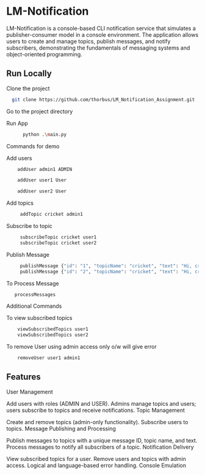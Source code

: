 
# LM-Notification

LM-Notification is a console-based CLI notification service that simulates a publisher-consumer model in a console environment. The application allows users to create and manage topics, publish messages, and notify subscribers, demonstrating the fundamentals of messaging systems and object-oriented programming.







## Run Locally

Clone the project

```bash
  git clone https://github.com/thorbus/LM_Notification_Assignment.git
```

Go to the project directory

Run App

```bash
      python .\main.py
```


Commands for demo

Add users
```bash
    addUser admin1 ADMIN

```
```bash
    addUser user1 User

```
```bash
    addUser user2 User

```

Add topics

```bash
     addTopic cricket admin1

```
Subscribe to topic
```bash
     subscribeTopic cricket user1
     subscribeTopic cricket user2

```

Publish Message

```bash
     publishMessage {"id": "1", "topicName": "cricket", "text": "Hi, cricket fans!"}
     publishMessage {"id": "2", "topicName": "cricket", "text": "Hi, cricket fans!"}

```

To Process Message

```bash
   processMessages

```

Additional Commands

To view subscribed topics
```bash
    viewSubscribedTopics user1
    viewSubscribedTopics user2
```

To remove User using admin access only o/w will give error

```bash
    removeUser user1 admin1

```









## Features

User Management

Add users with roles (ADMIN and USER).
Admins manage topics and users; users subscribe to topics and receive notifications.
Topic Management

Create and remove topics (admin-only functionality).
Subscribe users to topics.
Message Publishing and Processing

Publish messages to topics with a unique message ID, topic name, and text.
Process messages to notify all subscribers of a topic.
Notification Delivery

View subscribed topics for a user.
Remove users and topics with admin access.
Logical and language-based error handling.
Console Emulation

